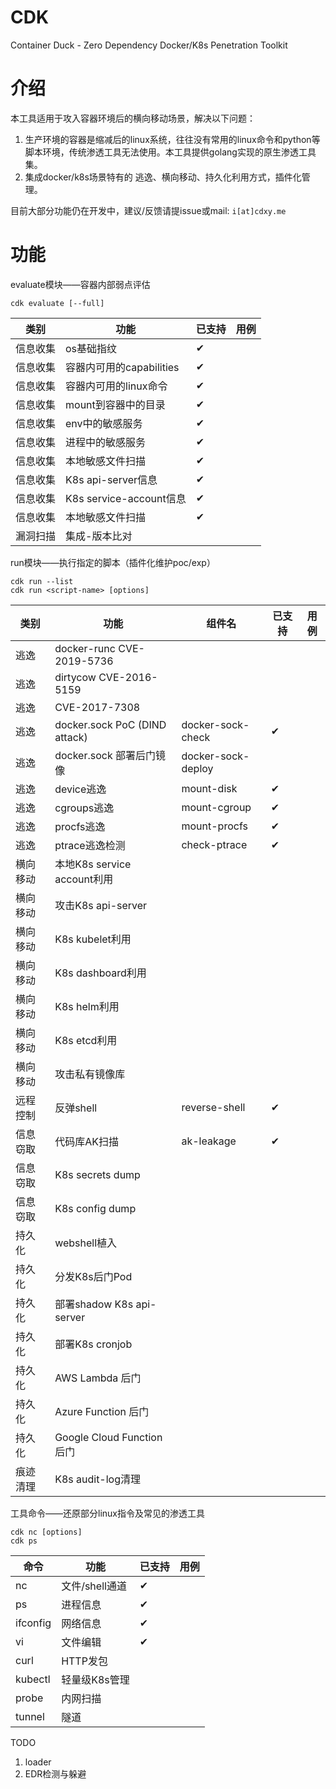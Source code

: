 # CDK
Container Duck - Zero Dependency Docker/K8s Penetration Toolkit

# 介绍
本工具适用于攻入容器环境后的横向移动场景，解决以下问题：
  
1. 生产环境的容器是缩减后的linux系统，往往没有常用的linux命令和python等脚本环境，传统渗透工具无法使用。本工具提供golang实现的原生渗透工具集。
2. 集成docker/k8s场景特有的 逃逸、横向移动、持久化利用方式，插件化管理。
  
目前大部分功能仍在开发中，建议/反馈请提issue或mail: `i[at]cdxy.me`

# 功能

evaluate模块——容器内部弱点评估

```
cdk evaluate [--full]
```

|类别|功能|已支持|用例|
|---|---|---|---|
|信息收集|os基础指纹|✔||
|信息收集|容器内可用的capabilities|✔||
|信息收集|容器内可用的linux命令|✔||
|信息收集|mount到容器中的目录|✔||
|信息收集|env中的敏感服务|✔||
|信息收集|进程中的敏感服务|✔||
|信息收集|本地敏感文件扫描|✔||
|信息收集|K8s api-server信息|✔||
|信息收集|K8s service-account信息|✔||
|信息收集|本地敏感文件扫描|✔||
|漏洞扫描|集成-版本比对|||

run模块——执行指定的脚本（插件化维护poc/exp）

```
cdk run --list
cdk run <script-name> [options]
```

|类别|功能|组件名|已支持|用例|
|---|---|---|---|---|
|逃逸|docker-runc CVE-2019-5736||||
|逃逸|dirtycow CVE-2016-5159||||
|逃逸|CVE-2017-7308||||
|逃逸|docker.sock PoC (DIND attack)|docker-sock-check|✔||
|逃逸|docker.sock 部署后门镜像|docker-sock-deploy|||
|逃逸|device逃逸|mount-disk|✔||
|逃逸|cgroups逃逸|mount-cgroup|✔||
|逃逸|procfs逃逸|mount-procfs|✔||
|逃逸|ptrace逃逸检测|check-ptrace|✔||
|横向移动|本地K8s service account利用||||
|横向移动|攻击K8s api-server||||
|横向移动|K8s kubelet利用||||
|横向移动|K8s dashboard利用||||
|横向移动|K8s helm利用||||
|横向移动|K8s etcd利用||||
|横向移动|攻击私有镜像库||||
|远程控制|反弹shell|reverse-shell|✔||
|信息窃取|代码库AK扫描|ak-leakage|✔||
|信息窃取|K8s secrets dump||||
|信息窃取|K8s config dump||||
|持久化|webshell植入||||
|持久化|分发K8s后门Pod||||
|持久化|部署shadow K8s api-server||||
|持久化|部署K8s cronjob||||
|持久化|AWS Lambda 后门||||
|持久化|Azure Function 后门||||
|持久化|Google Cloud Function 后门||||
|痕迹清理|K8s audit-log清理||||


工具命令——还原部分linux指令及常见的渗透工具

```
cdk nc [options]
cdk ps
```

|命令|功能|已支持|用例|
|---|---|---|---|
|nc|文件/shell通道|✔||
|ps|进程信息|✔||
|ifconfig|网络信息|✔||
|vi|文件编辑|✔||
|curl|HTTP发包|||
|kubectl|轻量级K8s管理|||
|probe|内网扫描|||
|tunnel|隧道|||

TODO

1. loader
2. EDR检测与躲避